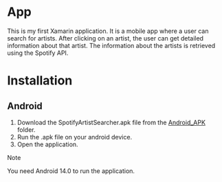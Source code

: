 # App
This is my first Xamarin application. It is a mobile app where a user can search for artists. After clicking on an artist, the user can get detailed information about that artist. The information about the artists is retrieved using the Spotify API.

# Installation

## Android
1. Download the SpotifyArtistSearcher.apk file from the [Android_APK](https://github.com/MartinKulev/Xamarin_SpotifyArtistSearcher/tree/master/Android_APK) folder.
2. Run the .apk file on your android device.
3. Open the application.

> [!NOTE]
> You need Android 14.0 to run the application.